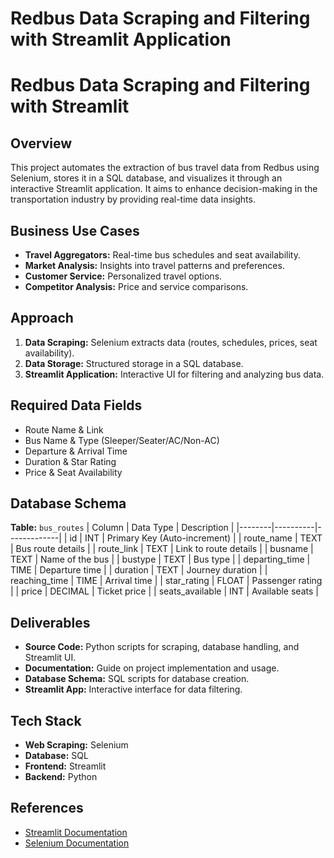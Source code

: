 # Redbus Data Scraping and Filtering with Streamlit Application
# Redbus Data Scraping and Filtering with Streamlit

## Overview
This project automates the extraction of bus travel data from Redbus using Selenium, stores it in a SQL database, and visualizes it through an interactive Streamlit application. It aims to enhance decision-making in the transportation industry by providing real-time data insights.

## Business Use Cases
- **Travel Aggregators:** Real-time bus schedules and seat availability.
- **Market Analysis:** Insights into travel patterns and preferences.
- **Customer Service:** Personalized travel options.
- **Competitor Analysis:** Price and service comparisons.

## Approach
1. **Data Scraping:** Selenium extracts data (routes, schedules, prices, seat availability).
2. **Data Storage:** Structured storage in a SQL database.
3. **Streamlit Application:** Interactive UI for filtering and analyzing bus data.

## Required Data Fields
- Route Name & Link
- Bus Name & Type (Sleeper/Seater/AC/Non-AC)
- Departure & Arrival Time
- Duration & Star Rating
- Price & Seat Availability

## Database Schema
**Table:** `bus_routes`
| Column | Data Type | Description |
|--------|----------|-------------|
| id | INT | Primary Key (Auto-increment) |
| route_name | TEXT | Bus route details |
| route_link | TEXT | Link to route details |
| busname | TEXT | Name of the bus |
| bustype | TEXT | Bus type |
| departing_time | TIME | Departure time |
| duration | TEXT | Journey duration |
| reaching_time | TIME | Arrival time |
| star_rating | FLOAT | Passenger rating |
| price | DECIMAL | Ticket price |
| seats_available | INT | Available seats |

## Deliverables
- **Source Code:** Python scripts for scraping, database handling, and Streamlit UI.
- **Documentation:** Guide on project implementation and usage.
- **Database Schema:** SQL scripts for database creation.
- **Streamlit App:** Interactive interface for data filtering.

## Tech Stack
- **Web Scraping:** Selenium
- **Database:** SQL
- **Frontend:** Streamlit
- **Backend:** Python

## References
- [Streamlit Documentation](https://docs.streamlit.io/get-started/installation)
- [Selenium Documentation](https://www.selenium.dev/documentation/webdriver/elements/locators/)

